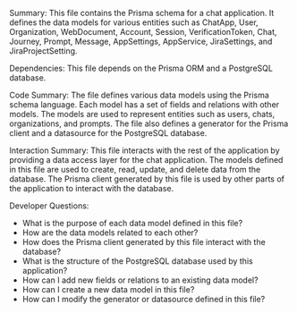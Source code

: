 Summary:
This file contains the Prisma schema for a chat application. It defines the data models for various entities such as ChatApp, User, Organization, WebDocument, Account, Session, VerificationToken, Chat, Journey, Prompt, Message, AppSettings, AppService, JiraSettings, and JiraProjectSetting.

Dependencies:
This file depends on the Prisma ORM and a PostgreSQL database.

Code Summary:
The file defines various data models using the Prisma schema language. Each model has a set of fields and relations with other models. The models are used to represent entities such as users, chats, organizations, and prompts. The file also defines a generator for the Prisma client and a datasource for the PostgreSQL database.

Interaction Summary:
This file interacts with the rest of the application by providing a data access layer for the chat application. The models defined in this file are used to create, read, update, and delete data from the database. The Prisma client generated by this file is used by other parts of the application to interact with the database.

Developer Questions:
- What is the purpose of each data model defined in this file?
- How are the data models related to each other?
- How does the Prisma client generated by this file interact with the database?
- What is the structure of the PostgreSQL database used by this application?
- How can I add new fields or relations to an existing data model?
- How can I create a new data model in this file?
- How can I modify the generator or datasource defined in this file?